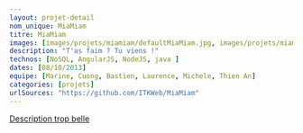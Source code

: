 ```yaml
---
layout: projet-detail
nom_unique: MiaMiam
titre: MiaMiam
images: [images/projets/miamiam/defaultMiaMiam.jpg, images/projets/miamiam/maquetteMiaMiam1.png, images/projets/miamiam/maquetteMiaMiam2.png, images/projets/miamiam/maquetteMiaMiam3.png]
description: "T'as faim ? Tu viens !"
technos: [NoSQL, AngularJS, NodeJS, java ]
dates: [08/10/2013]
equipe: [Marine, Cuong, Bastien, Laurence, Michele, Thien An]
categories: [projets]
urlSources: "https://github.com/ITKWeb/MiaMiam"
---
```


<A HREF="http://itkweb.github.io/MiaMiam/">Description trop belle</A> 

